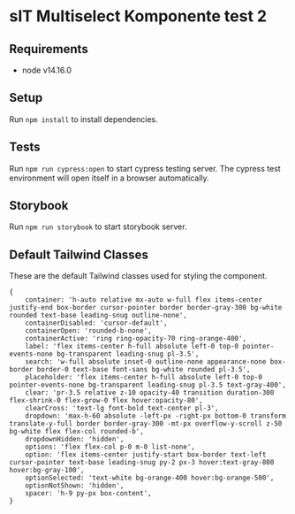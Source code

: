 # sIT Multiselect Komponente test 2

## Requirements
+ node v14.16.0

## Setup
Run `npm install` to install dependencies.

## Tests
Run `npm run cypress:open` to start cypress testing server. 
The cypress test environment will open itself in a browser automatically.

## Storybook
Run `npm run storybook` to start storybook server.

## Default Tailwind Classes

These are the default Tailwind classes used for styling the component.

```
{
    container: 'h-auto relative mx-auto w-full flex items-center justify-end box-border cursor-pointer border border-gray-300 bg-white rounded text-base leading-snug outline-none',
    containerDisabled: 'cursor-default',
    containerOpen: 'rounded-b-none',
    containerActive: 'ring ring-opacity-70 ring-orange-400',
    label: 'flex items-center h-full absolute left-0 top-0 pointer-events-none bg-transparent leading-snug pl-3.5',
    search: 'w-full absolute inset-0 outline-none appearance-none box-border border-0 text-base font-sans bg-white rounded pl-3.5',
    placeholder: 'flex items-center h-full absolute left-0 top-0 pointer-events-none bg-transparent leading-snug pl-3.5 text-gray-400',
    clear: 'pr-3.5 relative z-10 opacity-40 transition duration-300 flex-shrink-0 flex-grow-0 flex hover:opacity-80',
    clearCross: 'text-lg font-bold text-center pl-3',
    dropdown: 'max-h-60 absolute -left-px -right-px bottom-0 transform translate-y-full border border-gray-300 -mt-px overflow-y-scroll z-50 bg-white flex flex-col rounded-b',
    dropdownHidden: 'hidden',
    options: 'flex flex-col p-0 m-0 list-none',
    option: 'flex items-center justify-start box-border text-left cursor-pointer text-base leading-snug py-2 px-3 hover:text-gray-800 hover:bg-gray-100',
    optionSelected: 'text-white bg-orange-400 hover:bg-orange-500',
    optionNotShown: 'hidden',
    spacer: 'h-9 py-px box-content',
}
```

[//]: # (To customize them use the classes prop like this:)

[//]: # ()
[//]: # (If you want to completely re-style some elements from ground up:)

[//]: # (```)

[//]: # (<Multiselect ... )

[//]: # (    :classes='{)

[//]: # (        container: 'some new tailwind classes',)

[//]: # (        ... )

[//]: # (        }')

[//]: # (/>    )

[//]: # (```)

[//]: # ()
[//]: # (If you just want to change a few things like color, size, etc., import defaultTailwind and use it)

[//]: # (like this:)

[//]: # (```)

[//]: # (<Multiselect ... )

[//]: # (    :classes='{)

[//]: # (        container: [defaultTailwind.container, newContainerCSS],)

[//]: # (        ... )

[//]: # (        }')

[//]: # (/>)

[//]: # ()
[//]: # (<style>)

[//]: # (.newContainerCSS {)

[//]: # (    @apply border-orange-500)

[//]: # (})

[//]: # (</style>    )

[//]: # (```)
